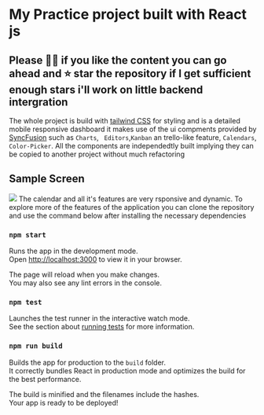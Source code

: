 # My Practice project built with React js
<h2>Please 🙌🏼  if you like the content you can go ahead and ⭐️ star the repository if I get sufficient enough stars i'll work on little backend intergration</h2>


The whole project is build with [tailwind CSS](https://tailwindcss.com/) for styling and is a detailed mobile responsive dashboard 
it makes use of the ui compments provided by [SyncFusion](https://www.syncfusion.com/) such as `Charts`, ` Editors`,`Kanban` an trello-like feature, `Calendars`, `Color-Picker`. All the components are independedtly built implying they can be copied to another project without much refactoring
## Sample Screen 
<img src="https://i.ibb.co/VWJnhsj/Screen-Shot-2022-10-14-at-02-06-06.png">
The calendar and all it's features are very rsponsive and dynamic.
To explore more of the features of the application you can clone the repository and use the command below after installing the necessary dependencies 

### `npm start`

Runs the app in the development mode.\
Open [http://localhost:3000](http://localhost:3000) to view it in your browser.

The page will reload when you make changes.\
You may also see any lint errors in the console.

### `npm test`

Launches the test runner in the interactive watch mode.\
See the section about [running tests](https://facebook.github.io/create-react-app/docs/running-tests) for more information.

### `npm run build`

Builds the app for production to the `build` folder.\
It correctly bundles React in production mode and optimizes the build for the best performance.

The build is minified and the filenames include the hashes.\
Your app is ready to be deployed!

